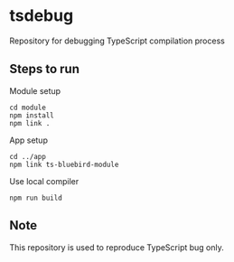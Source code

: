 # tsdebug

Repository for debugging TypeScript compilation process

## Steps to run

Module setup

    cd module 
    npm install
    npm link .

App setup  

    cd ../app
    npm link ts-bluebird-module

Use local compiler

    npm run build    


## Note

This repository is used to reproduce TypeScript bug only.
